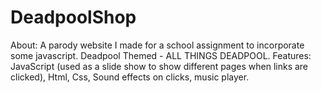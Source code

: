 # DeadpoolShop
About: A parody website I made for a school assignment to incorporate some javascript. Deadpool Themed - ALL THINGS DEADPOOL.  Features: JavaScript (used as a slide show to show different pages when links are clicked), Html, Css, Sound effects on clicks, music player.
